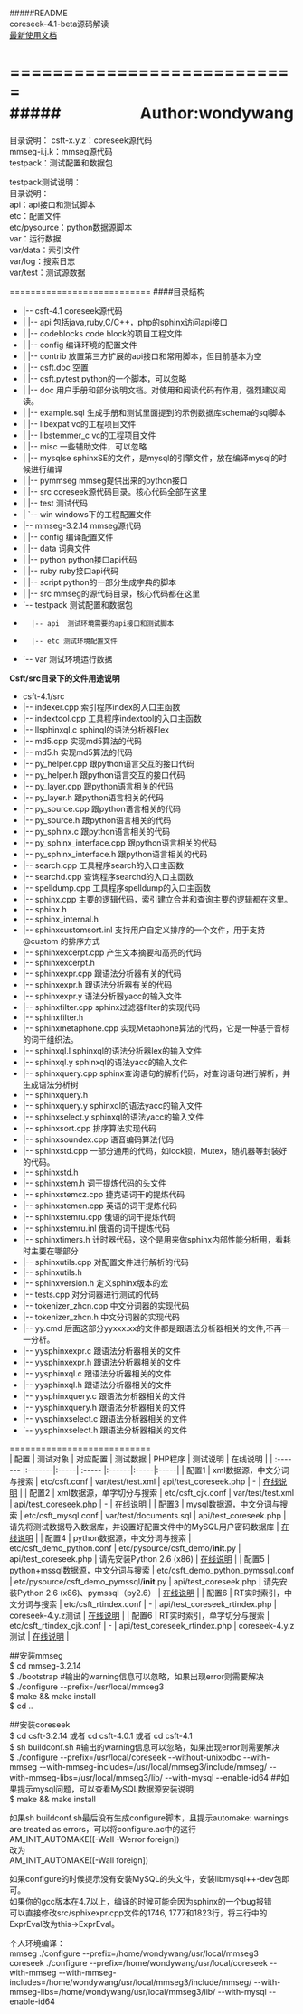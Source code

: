 #####README  
coreseek-4.1-beta源码解读  
[最新使用文档](http://www.coreseek.cn/products/products-install/)   


===========================  
#####　　　　　Author:wondywang  
===========================  
  
目录说明： 
csft-x.y.z：coreseek源代码  
mmseg-i.j.k：mmseg源代码  
testpack：测试配置和数据包  

testpack测试说明：  
目录说明：  
api：api接口和测试脚本  
etc：配置文件  
etc/pysource：python数据源脚本  
var：运行数据  
var/data：索引文件  
var/log：搜索日志  
var/test：测试源数据  

===========================
####目录结构
+   |-- csft-4.1    coreseek源代码
+   |   |-- api  包括java,ruby,C/C++，php的sphinx访问api接口
+   |   |-- codeblocks    code block的项目工程文件
+   |   |-- config     编译环境的配置文件
+   |   |-- contrib   放置第三方扩展的api接口和常用脚本，但目前基本为空
+   |   |-- csft.doc   空置
+   |   |-- csft.pytest   python的一个脚本，可以忽略
+   |   |-- doc    用户手册和部分说明文档。对使用和阅读代码有作用，强烈建议阅读。
+   |   |-- example.sql   生成手册和测试里面提到的示例数据库schema的sql脚本
+   |   |-- libexpat   vc的工程项目文件
+   |   |-- libstemmer_c    vc的工程项目文件
+   |   |-- misc  一些辅助文件，可以忽略
+   |   |-- mysqlse  sphinxSE的文件，是mysql的引擎文件，放在编译mysql的时候进行编译
+   |   |-- pymmseg   mmseg提供出来的python接口
+   |   |-- src  coreseek源代码目录。核心代码全部在这里
+   |   |-- test   测试代码
+   |   `-- win   windows下的工程配置文件
+   |-- mmseg-3.2.14   mmseg源代码
+   |   |-- config   编译配置文件
+   |   |-- data  词典文件
+   |   |-- python  python接口api代码
+   |   |-- ruby  ruby接口api代码
+   |   |-- script   python的一部分生成字典的脚本
+   |   |-- src  mmseg的源代码目录，核心代码都在这里
+   `-- testpack   测试配置和数据包
+       |-- api  测试环境需要的api接口和测试脚本
+       |-- etc 测试环境配置文件
+   `-- var 测试环境运行数据


**Csft/src目录下的文件用途说明**
+   csft-4.1/src
+   |-- indexer.cpp   索引程序index的入口主函数
+   |-- indextool.cpp  工具程序indextool的入口主函数
+   |-- llsphinxql.c    sphinql的语法分析器Flex
+   |-- md5.cpp  实现md5算法的代码
+   |-- md5.h  实现md5算法的代码
+   |-- py_helper.cpp 跟python语言交互的接口代码
+   |-- py_helper.h  跟python语言交互的接口代码
+   |-- py_layer.cpp 跟python语言相关的代码
+   |-- py_layer.h   跟python语言相关的代码
+   |-- py_source.cpp  跟python语言相关的代码
+   |-- py_source.h  跟python语言相关的代码
+   |-- py_sphinx.c  跟python语言相关的代码
+   |-- py_sphinx_interface.cpp  跟python语言相关的代码
+   |-- py_sphinx_interface.h  跟python语言相关的代码
+   |-- search.cpp  工具程序search的入口主函数
+   |-- searchd.cpp  查询程序searchd的入口主函数
+   |-- spelldump.cpp  工具程序spelldump的入口主函数
+   |-- sphinx.cpp   主要的逻辑代码，索引建立合并和查询主要的逻辑都在这里。
+   |-- sphinx.h  
+   |-- sphinx_internal.h
+   |-- sphinxcustomsort.inl  支持用户自定义排序的一个文件，用于支持 @custom 的排序方式
+   |-- sphinxexcerpt.cpp   产生文本摘要和高亮的代码
+   |-- sphinxexcerpt.h  
+   |-- sphinxexpr.cpp    跟语法分析器有关的代码
+   |-- sphinxexpr.h  跟语法分析器有关的代码
+   |-- sphinxexpr.y   语法分析器yacc的输入文件
+   |-- sphinxfilter.cpp   sphinx过滤器filter的实现代码
+   |-- sphinxfilter.h
+   |-- sphinxmetaphone.cpp  实现Metaphone算法的代码，它是一种基于音标的词干组织法。
+   |-- sphinxql.l  sphinxql的语法分析器lex的输入文件
+   |-- sphinxql.y  sphinxql的语法yacc的输入文件
+   |-- sphinxquery.cpp  sphinx查询语句的解析代码，对查询语句进行解析，并生成语法分析树
+   |-- sphinxquery.h
+   |-- sphinxquery.y sphinxql的语法yacc的输入文件
+   |-- sphinxselect.y  sphinxql的语法yacc的输入文件
+   |-- sphinxsort.cpp  排序算法实现代码
+   |-- sphinxsoundex.cpp  语音编码算法代码
+   |-- sphinxstd.cpp 一部分通用的代码，如lock锁，Mutex，随机器等封装好的代码。
+   |-- sphinxstd.h 
+   |-- sphinxstem.h  词干提炼代码的头文件
+   |-- sphinxstemcz.cpp  捷克语词干的提炼代码
+   |-- sphinxstemen.cpp  英语的词干提炼代码
+   |-- sphinxstemru.cpp 俄语的词干提炼代码
+   |-- sphinxstemru.inl  俄语的词干提炼代码
+   |-- sphinxtimers.h 计时器代码，这个是用来做sphinx内部性能分析用，看耗时主要在哪部分
+   |-- sphinxutils.cpp  对配置文件进行解析的代码
+   |-- sphinxutils.h
+   |-- sphinxversion.h   定义sphinx版本的宏
+   |-- tests.cpp  对分词器进行测试的代码
+   |-- tokenizer_zhcn.cpp 中文分词器的实现代码
+   |-- tokenizer_zhcn.h 中文分词器的实现代码
+   |-- yy.cmd  后面这部分yyxxx.xx的文件都是跟语法分析器相关的文件,不再一一分析。
+   |-- yysphinxexpr.c  跟语法分析器相关的文件
+   |-- yysphinxexpr.h  跟语法分析器相关的文件
+   |-- yysphinxql.c  跟语法分析器相关的文件
+   |-- yysphinxql.h  跟语法分析器相关的文件
+   |-- yysphinxquery.c  跟语法分析器相关的文件
+   |-- yysphinxquery.h  跟语法分析器相关的文件
+   |-- yysphinxselect.c  跟语法分析器相关的文件
+   `-- yysphinxselect.h  跟语法分析器相关的文件


===========================  
| 配置 | 测试对象  | 对应配置 | 测试数据 | PHP程序  | 测试说明 | 在线说明 |
| :------- |:-------|:-----| :----- |:------|:-----|:-----|
| 配置1 | xml数据源，中文分词与搜索 | etc/csft.conf | var/test/test.xml | api/test_coreseek.php | - | [在线说明](http://www.coreseek.cn/products/products-install/install_on_bsd_linux/) |
| 配置2 | xml数据源，单字切分与搜索 | etc/csft_cjk.conf | var/test/test.xml  | api/test_coreseek.php | - | [在线说明](http://www.coreseek.cn/products-install/ngram_len_cjk/) |
| 配置3 | mysql数据源，中文分词与搜索 |  etc/csft_mysql.conf | var/test/documents.sql  | api/test_coreseek.php | 请先将测试数据导入数据库，并设置好配置文件中的MySQL用户密码数据库 | [在线说明](http://www.coreseek.cn/products-install/mysql/) |
| 配置4 | python数据源，中文分词与搜索 | etc/csft_demo_python.conf | etc/pysource/csft_demo/__init__.py  | api/test_coreseek.php | 请先安装Python 2.6 (x86) | [在线说明](http://www.coreseek.cn/products-install/python/) |
| 配置5 | python+mssql数据源，中文分词与搜索 |  etc/csft_demo_python_pymssql.conf | etc/pysource/csft_demo_pymssql/__init__.py | api/test_coreseek.php | 请先安装Python 2.6 (x86)、pymssql（py2.6） | [在线说明](http://www.coreseek.cn/products-install/python/) |
| 配置6 | RT实时索引，中文分词与搜索 | etc/csft_rtindex.conf | - | api/test_coreseek_rtindex.php | coreseek-4.y.z测试 | [在线说明](http://www.coreseek.cn/products-install/rt-indexes/) |
| 配置6 | RT实时索引，单字切分与搜索 | etc/csft_rtindex_cjk.conf | - | api/test_coreseek_rtindex.php | coreseek-4.y.z测试 | [在线说明](http://www.coreseek.cn/products-install/rt-indexes/) |

##安装mmseg  
$ cd mmseg-3.2.14  
$ ./bootstrap    #输出的warning信息可以忽略，如果出现error则需要解决  
$ ./configure --prefix=/usr/local/mmseg3  
$ make && make install  
$ cd ..  
  
##安装coreseek  
$ cd csft-3.2.14 或者 cd csft-4.0.1 或者 cd csft-4.1  
$ sh buildconf.sh    #输出的warning信息可以忽略，如果出现error则需要解决  
$ ./configure --prefix=/usr/local/coreseek  --without-unixodbc --with-mmseg --with-mmseg-includes=/usr/local/mmseg3/include/mmseg/ --with-mmseg-libs=/usr/local/mmseg3/lib/ --with-mysql --enable-id64    ##如果提示mysql问题，可以查看MySQL数据源安装说明  
$ make && make install  

如果sh buildconf.sh最后没有生成configure脚本，且提示automake: warnings are treated as errors，可以将configure.ac中的这行  
AM_INIT_AUTOMAKE([-Wall -Werror foreign])  
改为  
AM_INIT_AUTOMAKE([-Wall foreign])  

如果configure的时候提示没有安装MySQL的头文件，安装libmysql++-dev包即可。  
如果你的gcc版本在4.7以上，编译的时候可能会因为sphinx的一个bug报错  
可以直接修改src/sphixexpr.cpp文件的1746, 1777和1823行，将三行中的ExprEval改为this->ExprEval。  

个人环境编译：  
mmseg
./configure --prefix=/home/wondywang/usr/local/mmseg3
coreseek
./configure --prefix=/home/wondywang/usr/local/coreseek --with-mmseg --with-mmseg-includes=/home/wondywang/usr/local/mmseg3/include/mmseg/ --with-mmseg-libs=/home/wondywang/usr/local/mmseg3/lib/ --with-mysql --enable-id64